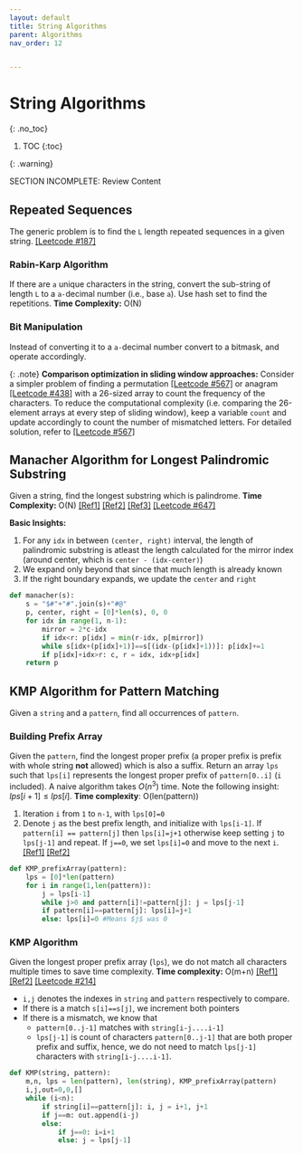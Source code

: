 ```yaml
---
layout: default
title: String Algorithms
parent: Algorithms
nav_order: 12


---
```


# String Algorithms
{: .no_toc}


1. TOC
{:toc}


{: .warning}

SECTION INCOMPLETE: Review Content


## Repeated Sequences
The generic problem is to find the `L` length repeated sequences in a given string. [[Leetcode #187]](https://leetcode.com/problems/repeated-dna-sequences/)

### Rabin-Karp Algorithm
If there are `a` unique characters in the string, convert the sub-string of length `L` to a `a-`decimal number (i.e., base `a`). Use hash set to find the repetitions.  **Time Complexity:** O(N)

### Bit Manipulation
Instead of converting it to a `a-`decimal number convert to a bitmask, and operate accordingly. 

{: .note}
**Comparison optimization in sliding window approaches:** Consider a simpler problem of finding a permutation [[Leetcode #567]](https://leetcode.com/problems/permutation-in-string/) or anagram [[Leetcode #438]](https://leetcode.com/problems/find-all-anagrams-in-a-string/) with a 26-sized array to count the frequency of the characters. To reduce the computational complexity (i.e. comparing the 26-element arrays at every step of sliding window), keep a variable `count` and update accordingly to count the number of mismatched letters. For detailed solution, refer to [[Leetcode #567]](https://leetcode.com/problems/permutation-in-string/) 


## Manacher Algorithm for Longest Palindromic Substring
Given a string, find the longest substring which is palindrome. **Time Complexity:** O(N) [[Ref1]](https://www.geeksforgeeks.org/manachers-algorithm-linear-time-longest-palindromic-substring-part-1/) [[Ref2]](https://www.hackerearth.com/practice/algorithms/string-algorithm/manachars-algorithm/tutorial/) [[Ref3]](https://www.youtube.com/watch?v=nbTSfrEfo6M&ab_channel=IDeserve) [[Leetcode #647]](https://leetcode.com/problems/palindromic-substrings/)

**Basic Insights:**
1. For any `idx` in between `(center, right)` interval, the length of palindromic substring is atleast the length calculated for the mirror index (around center, which is `center - (idx-center)`)
2. We expand only beyond that since that much length is already known
3. If the right boundary expands, we update the `center` and `right`

```python
def manacher(s):
    s = "$#"+"#".join(s)+"#@"
    p, center, right = [0]*len(s), 0, 0
    for idx in range(1, n-1):
        mirror = 2*c-idx
        if idx<r: p[idx] = min(r-idx, p[mirror])
        while s[idx+(p[idx]+1)]==s[(idx-(p[idx]+1))]: p[idx]+=1
        if p[idx]+idx>r: c, r = idx, idx+p[idx]
    return p
```

## KMP Algorithm for Pattern Matching
Given a `string` and a `pattern`, find all occurrences of `pattern`. 

### Building Prefix Array
Given the `pattern`, find the longest proper prefix (a proper prefix is prefix with whole string **not** allowed) which is also a suffix. Return an array `lps` such that `lps[i]` represents the longest proper prefix of `pattern[0..i]` (`i` included). A naive algorithm takes $O(n^3)$ time. Note the following insight: $lps[i+1] \leq lps[i]$. **Time complexity**: O(len(pattern))
1. Iteration `i` from `1` to `n-1`, with `lps[0]=0`
2. Denote `j` as the best prefix length, and initialize with `lps[i-1]`. If `pattern[i] == pattern[j]` then `lps[i]=j+1` otherwise keep setting `j` to `lps[j-1]` and repeat. If `j==0`, we set `lps[i]=0` and move to the next `i`. [[Ref1]](https://cp-algorithms.com/string/prefix-function.html) [[Ref2]](https://www.youtube.com/watch?v=KG44VoDtsAA&ab_channel=TusharRoy-CodingMadeSimple)


```python
def KMP_prefixArray(pattern):
    lps = [0]*len(pattern)
    for i in range(1,len(pattern)):
        j = lps[i-1]
        while j>0 and pattern[i]!=pattern[j]: j = lps[j-1]
        if pattern[i]==pattern[j]: lps[i]=j+1
        else: lps[i]=0 #Means $j$ was 0
```



### KMP Algorithm

Given the longest proper prefix array (`lps`), we do not match all characters multiple times to save time complexity. **Time complexity:** O(m+n) [[Ref1]](https://www.geeksforgeeks.org/kmp-algorithm-for-pattern-searching/) [[Ref2]](https://www.youtube.com/watch?v=GTJr8OvyEVQ&ab_channel=TusharRoy-CodingMadeSimple) [[Leetcode #214]](https://leetcode.com/problems/shortest-palindrome/)

- `i,j` denotes the indexes in `string` and `pattern` respectively to compare. 
- If there is a match `s[i]==s[j]`, we increment both pointers
- If there is a mismatch, we know that 
  - `pattern[0..j-1]` matches with `string[i-j....i-1]`
  - `lps[j-1]` is count of characters `pattern[0..j-1]` that are both proper prefix and suffix, hence, we do not need to match `lps[j-1]` characters with `string[i-j....i-1]`.

```python
def KMP(string, pattern):
    m,n, lps = len(pattern), len(string), KMP_prefixArray(pattern)
    i,j,out=0,0,[]
    while (i<n):
        if string[i]==pattern[j]: i, j = i+1, j+1
        if j==m: out.append(i-j)
        else:
            if j==0: i=i+1
            else: j = lps[j-1]
```

